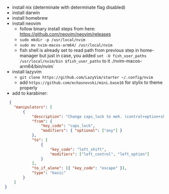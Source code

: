 - install nix (determinate with determinate flag disabled)
- install darwin
- install homebrew
- install neovim
  - follow binary install steps from here: https://github.com/neovim/neovim/releases
  - `sudo mkdir -p /usr/local/nvim`
  - `sudo mv nvim-macos-arm64/ /usr/local/nvim`
  - fish shell is already set to read path from previous step in home-manager but just in case, you added `set -U fish_user_paths /usr/local/nvim/bin $fish_user_paths` to it
./nvim-macos-arm64/bin/nvim`
- install lazyvim
  - `git clone https://github.com/LazyVim/starter ~/.config/nvim`
  - add `https://github.com/echasnovski/mini.base16` for stylix to theme properly
- add to karabiner: 

```json
  {
    "manipulators": [
        {
            "description": "Change caps_lock to meh. (control+option+shift)",
            "from": {
                "key_code": "caps_lock",
                "modifiers": { "optional": ["any"] }
            },
            "to": [
                {
                    "key_code": "left_shift",
                    "modifiers": ["left_control", "left_option"]
                }
            ],
            "to_if_alone": [{ "key_code": "escape" }],
            "type": "basic"
        }
    ]
}
```
